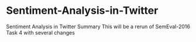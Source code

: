 # Sentiment-Analysis-in-Twitter
Sentiment Analysis in Twitter Summary This will be a rerun of SemEval-2016 Task 4 with several changes
